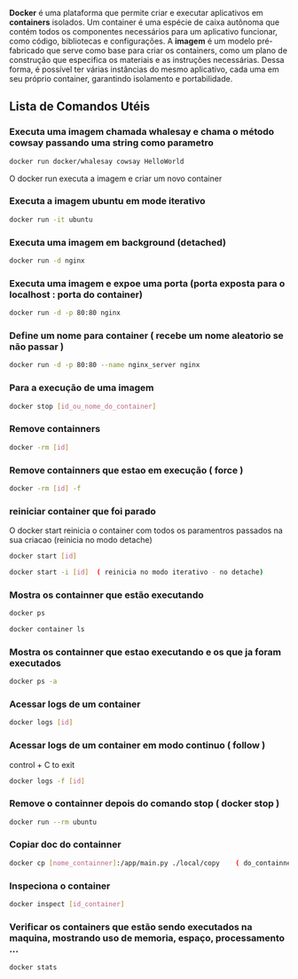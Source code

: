 **Docker** é uma plataforma que permite criar e executar aplicativos em **containers** isolados. Um container é uma espécie de caixa autônoma que contém todos os componentes necessários para um aplicativo funcionar, como código, bibliotecas e configurações. A **imagem** é um modelo pré-fabricado que serve como base para criar os containers, como um plano de construção que especifica os materiais e as instruções necessárias. Dessa forma, é possível ter várias instâncias do mesmo aplicativo, cada uma em seu próprio container, garantindo isolamento e portabilidade.

  

## Lista de Comandos Utéis

### Executa uma imagem chamada whalesay e chama o método cowsay passando uma string como parametro

```bash  
docker run docker/whalesay cowsay HelloWorld
```
O docker run executa a imagem e criar um novo container

  

### Executa a imagem ubuntu em mode iterativo

```bash
docker run -it ubuntu
```
  

###  Executa uma imagem em background (detached)

```bash
docker run -d nginx
```
  

###  Executa uma imagem e expoe uma porta (porta exposta para o localhost : porta do container)

```bash
docker run -d -p 80:80 nginx
```
  

###  Define um nome para container ( recebe um nome aleatorio se não passar )

```bash
docker run -d -p 80:80 --name nginx_server nginx
```
  

###  Para a execução de uma imagem

```bash
docker stop [id_ou_nome_do_container]
```
  

###  Remove containners

```bash
docker -rm [id]
```
  

###  Remove containners que estao em execução ( force )

```bash
docker -rm [id] -f
```
  

###  reiniciar container que foi parado

O docker start reinicia o container com todos os paramentros passados na sua criacao (reinicia no modo detache)

```bash
docker start [id]
```

```bash
docker start -i [id]  ( reinicia no modo iterativo - no detache)
```

###  Mostra os containner que estão executando

```bash
docker ps
```

```bash
docker container ls
```
  

###  Mostra os containner que estao executando e os que ja foram executados

```bash
docker ps -a
```
  

###  Acessar logs de um container

```bash
docker logs [id]
```
  

###  Acessar logs de um container em modo continuo ( follow ) 
control + C to exit

```bash
docker logs -f [id]
```


### Remove o containner depois do comando stop ( docker stop )


```bash
docker run --rm ubuntu
```


### Copiar doc do containner

```bash
docker cp [nome_containner]:/app/main.py ./local/copy    ( do_containner_para_o_host)
```


### Inspeciona o container

```bash
docker inspect [id_container]
```


### Verificar os containers que estão sendo executados na maquina, mostrando uso de memoria, espaço, processamento ...

```bash
docker stats
```
